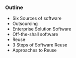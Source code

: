 ### Outline
- Six Sources of software 
- Outsourcing
- Enterprise Solution Software
- Off-the-shall software
- Reuse
- 3 Steps of Software Reuse
- Approaches to Reuse
